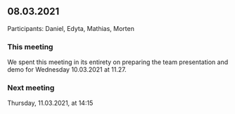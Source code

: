 ## 08.03.2021
Participants: Daniel, Edyta, Mathias, Morten

### This meeting
We spent this meeting in its entirety on preparing the team presentation and demo for Wednesday 10.03.2021 at 11.27.

### Next meeting
Thursday, 11.03.2021, at 14:15